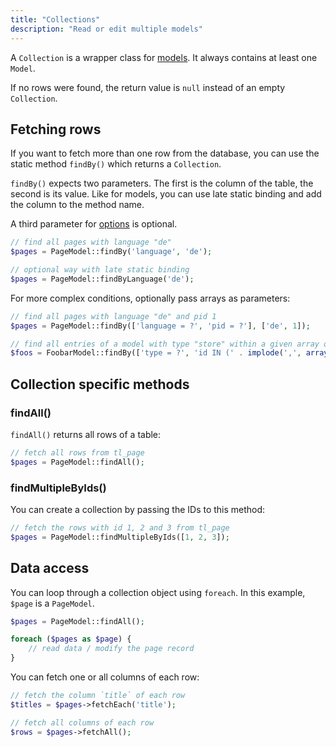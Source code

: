 ```yaml
---
title: "Collections"
description: "Read or edit multiple models"
---
```



A `Collection` is a wrapper class for [models](..). 
It always contains at least one `Model`. 

If no rows were found, the return value is `null` instead of an empty `Collection`.


## Fetching rows
If you want to fetch more than one row from the database, you can use the static method `findBy()` which returns a `Collection`.

`findBy()` expects two parameters. The first is the column of the table, the second is its value.
Like for models, you can use late static binding and add the column to the method name.

A third parameter for [options](../#configuration-options) is optional.

```php
// find all pages with language "de"
$pages = PageModel::findBy('language', 'de');

// optional way with late static binding
$pages = PageModel::findByLanguage('de');
```

For more complex conditions, optionally pass arrays as parameters:

```php
// find all pages with language "de" and pid 1
$pages = PageModel::findBy(['language = ?', 'pid = ?'], ['de', 1]);

// find all entries of a model with type "store" within a given array of ids
$foos = FoobarModel::findBy(['type = ?', 'id IN (' . implode(',', array_map('\intval', $ids)) . ')'], ['store']);
```

## Collection specific methods


### findAll()

`findAll()` returns all rows of a table:

```php
// fetch all rows from tl_page
$pages = PageModel::findAll();
```


### findMultipleByIds()
You can create a collection by passing the IDs to this method:

```php
// fetch the rows with id 1, 2 and 3 from tl_page
$pages = PageModel::findMultipleByIds([1, 2, 3]);
```


## Data access
You can loop through a collection object using `foreach`.
In this example, `$page` is a `PageModel`.

```php
$pages = PageModel::findAll();

foreach ($pages as $page) {
    // read data / modify the page record
}
```

You can fetch one or all columns of each row:

```php
// fetch the column `title` of each row
$titles = $pages->fetchEach('title');

// fetch all columns of each row
$rows = $pages->fetchAll();
```
